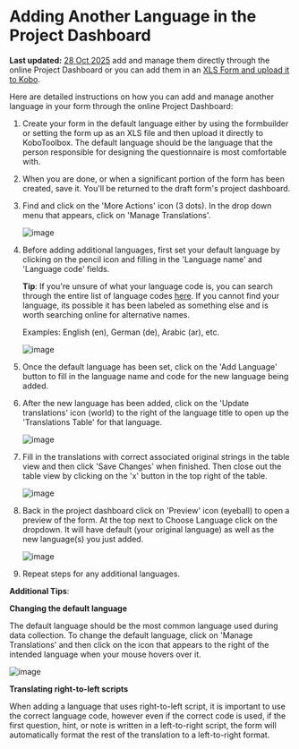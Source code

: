 # Adding Another Language in the Project Dashboard
**Last updated:** <a href="https://github.com/kobotoolbox/docs/blob/050dcc9c8bfb4c528208bbe886979999037f1554/source/language_dashboard.md" class="reference">28 Oct 2025</a>
add and manage them directly through the online Project Dashboard or you can add
them in an [XLS Form and upload it to Kobo](language_xls.md).

Here are detailed instructions on how you can add and manage another language in
your form through the online Project Dashboard:

1. Create your form in the default language either by using the formbuilder or
   setting the form up as an XLS file and then upload it directly to
   KoboToolbox. The default language should be the language that the person
   responsible for designing the questionnaire is most comfortable with.

2. When you are done, or when a significant portion of the form has been
   created, save it. You'll be returned to the draft form's project dashboard.

3. Find and click on the 'More Actions' icon (3 dots). In the drop down menu
   that appears, click on 'Manage Translations'.

   ![image](/images/language_dashboard/action.png)

4. Before adding additional languages, first set your default language by
   clicking on the pencil icon and filling in the 'Language name' and 'Language
   code' fields.

   **Tip**: If you're unsure of what your language code is, you can search
   through the entire list of language codes
   [here](https://www.iana.org/assignments/language-subtag-registry/language-subtag-registry).
   If you cannot find your language, its possible it has been labeled as
   something else and is worth searching online for alternative names.

   Examples: English (en), German (de), Arabic (ar), etc.

   ![image](/images/language_dashboard/example.gif)

5. Once the default language has been set, click on the 'Add Language' button to
   fill in the language name and code for the new language being added.

6. After the new language has been added, click on the 'Update translations'
   icon (world) to the right of the language title to open up the 'Translations
   Table' for that language.

   ![image](/images/language_dashboard/add_language.gif)

7. Fill in the translations with correct associated original strings in the
   table view and then click 'Save Changes' when finished. Then close out the
   table view by clicking on the 'x' button in the top right of the table.

   ![image](/images/language_dashboard/translation.png)

8. Back in the project dashboard click on 'Preview' icon (eyeball) to open a
   preview of the form. At the top next to Choose Language click on the
   dropdown. It will have default (your original language) as well as the new
   language(s) you just added.

   ![image](/images/language_dashboard/preview.gif)

9. Repeat steps for any additional languages.

**Additional Tips**:

**Changing the default language**

The default language should be the most common language used during data
collection. To change the default language, click on 'Manage Translations' and
then click on the icon that appears to the right of the intended language when
your mouse hovers over it.

![image](/images/language_dashboard/default.gif)

**Translating right-to-left scripts**

When adding a language that uses right-to-left script, it is important to use
the correct language code, however even if the correct code is used, if the
first question, hint, or note is written in a left-to-right script, the form
will automatically format the rest of the translation to a left-to-right format.
